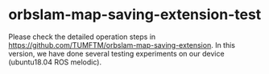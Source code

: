 # orbslam-map-saving-extension-test
Please check the detailed operation steps in https://github.com/TUMFTM/orbslam-map-saving-extension. In this version, we have done several testing experiments on our device (ubuntu18.04 ROS melodic).
